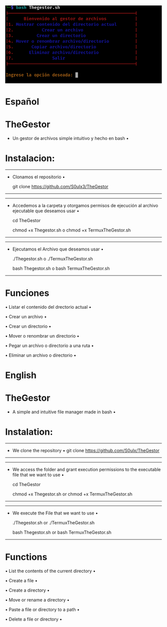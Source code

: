 ![TheGestor](https://github.com/S0ulx3/TheGestor/blob/main/TheGestor.png)

# Español
# TheGestor 

- Un gestor de archivos simple intuitivo y hecho en bash •

# Instalacion:
-----------------------------------------------
- Clonamos el repositorio •

  git clone https://github.com/S0ulx3/TheGestor
-----------------------------------------------

--------------------------------------------------------------------------------------------------
- Accedemos a la carpeta y otorgamos permisos de ejecución al archivo ejecutable que deseamos usar •

  cd TheGestor

  chmod +x Thegestor.sh
  o 
  chmod +x TermuxTheGestor.sh
  
--------------------------------------------------------------------------------------------------

---------------------------------------------
- Ejecutamos el Archivo que deseamos usar •

  ./Thegestor.sh o ./TermuxTheGestor.sh

  bash Thegestor.sh o bash TermuxTheGestor.sh
---------------------------------------------

# Funciones

• Listar el contenido del drectorio actual •

• Crear un archivo •

• Crear un directorio •

• Mover o renombrar un directorio •

• Pegar un archivo o directorio a una ruta •

• Eliminar un archivo o directorio •


# English
# TheGestor
- A simple and intuitive file manager made in bash •

# Instalation:
----------------------------------------------
- We clone the repository •
  git clone https://github.com/S0ulx/TheGestor
----------------------------------------------

--------------------------------------------------------------------------------------------------
- We access the folder and grant execution permissions to the executable file that we want to use •
  
  cd TheGestor
  
  chmod +x Thegestor.sh
  or 
  chmod +x TermuxTheGestor.sh
----------------------------------------------------------------------------------------------------

----------------------------------------------
- We execute the File that we want to use •
 
  ./Thegestor.sh or ./TermuxTheGestor.sh

  bash Thegestor.sh or bash TermuxTheGestor.sh
----------------------------------------------

# Functions

• List the contents of the current directory •

• Create a file •

• Create a directory •

• Move or rename a directory •

• Paste a file or directory to a path •

• Delete a file or directory •
